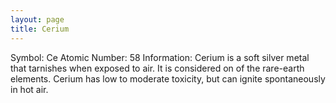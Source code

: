 ```yaml
---
layout: page
title: Cerium
---
```


Symbol: Ce
Atomic Number: 58
Information: Cerium is a soft silver metal that tarnishes when exposed to air. It is considered on of the rare-earth elements. Cerium has low to moderate toxicity, but can ignite spontaneously in hot air.